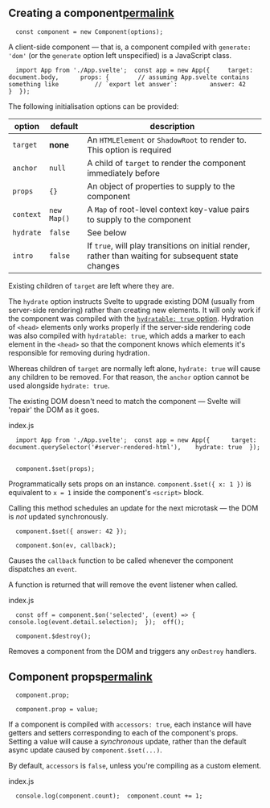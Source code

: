 ## Creating a component[permalink](https://svelte.dev/docs/client-side-component-api#creating-a-component)

`   const component = new Component(options);   `

A client-side component — that is, a component compiled with `generate: 'dom'` (or the `generate` option left unspecified) is a JavaScript class.

``   import App from './App.svelte';  const app = new App({  	target: document.body,  	props: {  		// assuming App.svelte contains something like  		// `export let answer`:  		answer: 42  	}  });   ``

The following initialisation options can be provided:

|option|default|description|
|---|---|---|
|`target`|**none**|An `HTMLElement` or `ShadowRoot` to render to. This option is required|
|`anchor`|`null`|A child of `target` to render the component immediately before|
|`props`|`{}`|An object of properties to supply to the component|
|`context`|`new Map()`|A `Map` of root-level context key-value pairs to supply to the component|
|`hydrate`|`false`|See below|
|`intro`|`false`|If `true`, will play transitions on initial render, rather than waiting for subsequent state changes|

Existing children of `target` are left where they are.

The `hydrate` option instructs Svelte to upgrade existing DOM (usually from server-side rendering) rather than creating new elements. It will only work if the component was compiled with the [`hydratable: true` option](https://svelte.dev/docs/svelte-compiler#compile). Hydration of `<head>` elements only works properly if the server-side rendering code was also compiled with `hydratable: true`, which adds a marker to each element in the `<head>` so that the component knows which elements it's responsible for removing during hydration.

Whereas children of `target` are normally left alone, `hydrate: true` will cause any children to be removed. For that reason, the `anchor` option cannot be used alongside `hydrate: true`.

The existing DOM doesn't need to match the component — Svelte will 'repair' the DOM as it goes.

index.js

`   import App from './App.svelte';  const app = new App({  	target: document.querySelector('#server-rendered-html'),  	hydrate: true  });   `

## 
`   component.$set(props);   `

Programmatically sets props on an instance. `component.$set({ x: 1 })` is equivalent to `x = 1` inside the component's `<script>` block.

Calling this method schedules an update for the next microtask — the DOM is _not_ updated synchronously.

`   component.$set({ answer: 42 });   `

`   component.$on(ev, callback);   `

Causes the `callback` function to be called whenever the component dispatches an `event`.

A function is returned that will remove the event listener when called.

index.js

`   const off = component.$on('selected', (event) => {  	console.log(event.detail.selection);  });  off();   `

`   component.$destroy();   `

Removes a component from the DOM and triggers any `onDestroy` handlers.

## Component props[permalink](https://svelte.dev/docs/client-side-component-api#component-props)

`   component.prop;   `

`   component.prop = value;   `

If a component is compiled with `accessors: true`, each instance will have getters and setters corresponding to each of the component's props. Setting a value will cause a _synchronous_ update, rather than the default async update caused by `component.$set(...)`.

By default, `accessors` is `false`, unless you're compiling as a custom element.

index.js

`   console.log(component.count);  component.count += 1;   `